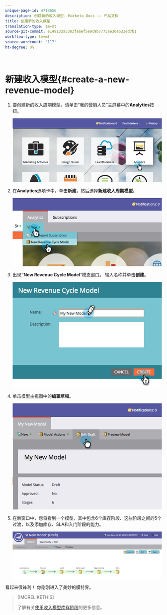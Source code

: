 ```yaml
---
unique-page-id: 4718656
description: 创建新的收入模型- Marketo Docs —— 产品文档
title: 创建新的收入模型
translation-type: tm+mt
source-git-commit: e149133a5383faaef5e9c9b7775ae36e633ed7b1
workflow-type: tm+mt
source-wordcount: '117'
ht-degree: 0%

---
```



# 新建收入模型{#create-a-new-revenue-model}

1. 要创建新的收入周期模型，请单击“我的营销人员”主屏幕中的&#x200B;**Analytics**&#x200B;按钮。

   ![](assets/image2015-4-27-11-3a54-3a41.png)

1. 在&#x200B;**Analytics**&#x200B;选项卡中，单击&#x200B;**新建**，然后选择&#x200B;**新建收入周期模型**。

   ![](assets/image2015-4-27-11-3a55-3a51.png)

1. 出现&#x200B;**“New Revenue Cycle Model**”模态窗口。 输入名称并单击&#x200B;**创建**。

   ![](assets/image2015-4-27-11-3a57-3a59.png)

1. 单击模型主视图中的&#x200B;**编辑草稿**。

   ![](assets/image2015-4-27-12-3a10-3a49.png)

1. 在新窗口中，您将看到一个模型，其中包含6个库存阶段、这些阶段之间的5个过渡，以及添加库存、SLA和入门阶段的能力。

   ![](assets/image2015-4-27-12-3a31-3a1.png)

看起来很锋利！ 你刚刚进入了美妙的模特界。

>[!MORELIKETHIS]
>
>了解有关[使用收入模型库存阶段](using-revenue-model-inventory-stages.md)的更多信息。

